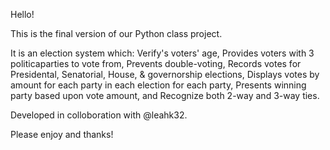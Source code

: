 Hello!

This is the final version of our Python class project.

It is an election system which:
Verify's voters' age,
Provides voters with 3 politicaparties to vote from,
Prevents double-voting,
Records votes for Presidental, Senatorial, House, & governorship elections,
Displays votes by amount for each party in each election for each party,
Presents winning party based upon vote amount,
and Recognize both 2-way and 3-way ties.

Developed in colloboration with @leahk32.

Please enjoy and thanks!
